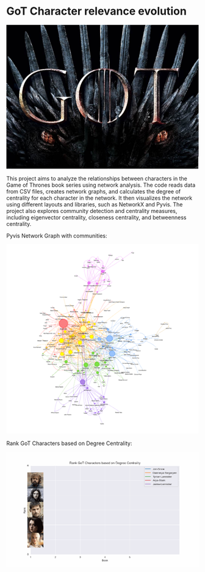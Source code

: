 # GoT Character relevance evolution

<img src="images/Got.jpeg" alt="GoT" width="800"/>

This project aims to analyze the relationships between characters in the Game of Thrones book series 
using network analysis.  The code reads data from CSV files, creates network graphs, and calculates 
the degree of centrality for each character in the network. It then visualizes the network using different 
layouts and libraries, such as NetworkX and Pyvis. The project also explores community detection and 
centrality measures, including eigenvector centrality, closeness centrality, and betweenness centrality.

Pyvis Network Graph with communities:

<img src="images/Pyvis_network_communities.png" alt="GoT" width="800"/>

Rank GoT Characters based on Degree Centrality:

<img src="images/animation.gif" alt="GoT" width="800"/>


